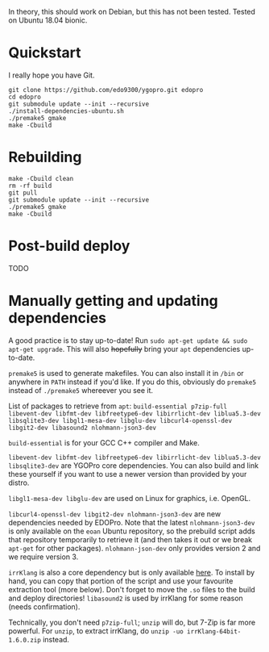 In theory, this should work on Debian, but this has not been tested. Tested on Ubuntu 18.04 bionic.

# Quickstart
I really hope you have Git.
```
git clone https://github.com/edo9300/ygopro.git edopro
cd edopro
git submodule update --init --recursive
./install-dependencies-ubuntu.sh
./premake5 gmake
make -Cbuild
```

# Rebuilding
```
make -Cbuild clean
rm -rf build
git pull
git submodule update --init --recursive
./premake5 gmake
make -Cbuild
```

# Post-build deploy
TODO

# Manually getting and updating dependencies
A good practice is to stay up-to-date! Run `sudo apt-get update && sudo apt-get upgrade`. This will also ~~hopefully~~ bring your `apt` dependencies up-to-date.

`premake5` is used to generate makefiles. You can also install it in `/bin` or anywhere in `PATH` instead if you'd like. If you do this, obviously do `premake5` instead of `./premake5` whereever you see it.

List of packages to retrieve from `apt`: `build-essential p7zip-full libevent-dev libfmt-dev libfreetype6-dev libirrlicht-dev liblua5.3-dev libsqlite3-dev libgl1-mesa-dev libglu-dev libcurl4-openssl-dev libgit2-dev libasound2 nlohmann-json3-dev`

`build-essential` is for your GCC C++ compiler and Make.

`libevent-dev libfmt-dev libfreetype6-dev libirrlicht-dev liblua5.3-dev libsqlite3-dev` are YGOPro core dependencies. You can also build and link these yourself if you want to use a newer version than provided by your distro.

`libgl1-mesa-dev libglu-dev` are used on Linux for graphics, i.e. OpenGL.

`libcurl4-openssl-dev libgit2-dev nlohmann-json3-dev` are new dependencies needed by EDOPro. Note that the latest `nlohmann-json3-dev` is only available on the `eoan` Ubuntu repository, so the prebuild script adds that repository temporarily to retrieve it (and then takes it out or we break `apt-get` for other packages). `nlohmann-json-dev` only provides version 2 and we require version 3.

`irrKlang` is also a core dependency but is only available [here](https://www.ambiera.com/irrklang/downloads.html). To install by hand, you can copy that portion of the script and use your favourite extraction tool (more below). Don't forget to move the `.so` files to the build and deploy directories! `libasound2` is used by irrKlang for some reason (needs confirmation).

Technically, you don't need `p7zip-full`; `unzip` will do, but 7-Zip is far more powerful. For `unzip`, to extract irrKlang, do `unzip -uo irrKlang-64bit-1.6.0.zip` instead.
 

